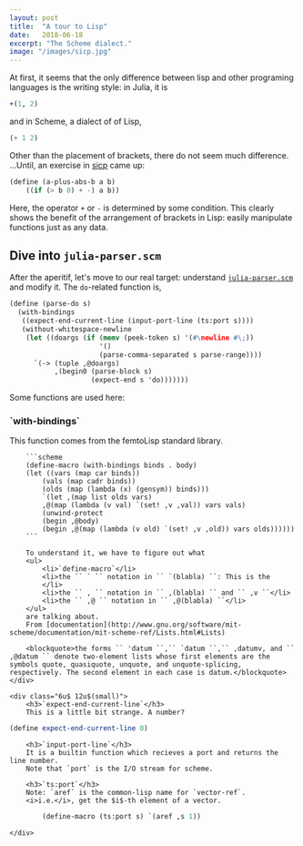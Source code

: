 ```yaml
---
layout: post
title:  "A tour to Lisp"
date:   2018-06-18
excerpt: "The Scheme dialect."
image: "/images/sicp.jpg"
---
```


At first, it seems that the only difference between lisp and other programing languages is the writing style:
in Julia, it is

```julia
+(1, 2)
```

and in Scheme, a dialect of of Lisp,

```scheme
(+ 1 2)
```

Other than the placement of brackets, there do not seem much difference.
...Until, an exercise in [sicp](https://mitpress.mit.edu/sites/default/files/sicp/index.html) came up:

```scheme
(define (a-plus-abs-b a b)
    ((if (> b 0) + -) a b))
```

Here, the operator `+` or `-` is determined by some condition.
This clearly shows the benefit of the arrangement of brackets in Lisp:
easily manipulate functions just as any data.


## Dive into `julia-parser.scm`

After the aperitif, let's move to our real target: understand [`julia-parser.scm`](https://github.com/JuliaLang/julia/blob/master/src/julia-parser.scm) and modify it.
The `do`-related function is,

```scheme
(define (parse-do s)
  (with-bindings
   ((expect-end-current-line (input-port-line (ts:port s))))
   (without-whitespace-newline
    (let ((doargs (if (memv (peek-token s) '(#\newline #\;))
                      '()
                      (parse-comma-separated s parse-range))))
      `(-> (tuple ,@doargs)
           ,(begin0 (parse-block s)
                    (expect-end s 'do)))))))
```

Some functions are used here:

<div class="row">
    <div class="6u 12u$(small)">
        <h3>`with-bindings`</h3>
        This function comes from the femtoLisp standard library.

        ```scheme
        (define-macro (with-bindings binds . body)
        (let ((vars (map car binds))
            (vals (map cadr binds))
            (olds (map (lambda (x) (gensym)) binds)))
            `(let ,(map list olds vars)
            ,@(map (lambda (v val) `(set! ,v ,val)) vars vals)
            (unwind-protect
            (begin ,@body)
            (begin ,@(map (lambda (v old) `(set! ,v ,old)) vars olds))))))
        ```

        To understand it, we have to figure out what
        <ul>
            <li>`define-macro`</li>
            <li>the `` ` `` notation in `` `(blabla) ``: This is the
            </li>
            <li>the `` , `` notation in `` ,(blabla) `` and `` ,v ``</li>
            <li>the `` ,@ `` notation in `` ,@(blabla) ``</li>
        </ul>
        are talking about.
        From [documentation](http://www.gnu.org/software/mit-scheme/documentation/mit-scheme-ref/Lists.html#Lists)

        <blockquote>the forms `` 'datum ``,`` `datum ``,`` ,datumv, and `` ,@datum `` denote two-element lists whose first elements are the symbols quote, quasiquote, unquote, and unquote-splicing, respectively. The second element in each case is datum.</blockquote>
    </div>

    <div class="6u$ 12u$(small)">
        <h3>`expect-end-current-line`</h3>
        This is a little bit strange. A number?

```scheme
(define expect-end-current-line 0)
```

        <h3>`input-port-line`</h3>
        It is a builtin function which recieves a port and returns the line number.
        Note that `port` is the I/O stream for scheme.

        <h3>`ts:port`</h3>
        Note: `aref` is the common-lisp name for `vector-ref`.
        <i>i.e.</i>, get the $i$-th element of a vector.

```scheme
        (define-macro (ts:port s) `(aref ,s 1))
```

    </div>
</div>
